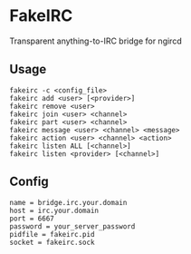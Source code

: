 # FakeIRC
Transparent anything-to-IRC bridge for ngircd

## Usage
```
fakeirc -c <config_file>
fakeirc add <user> [<provider>]
fakeirc remove <user>
fakeirc join <user> <channel>
fakeirc part <user> <channel>
fakeirc message <user> <channel> <message>
fakeirc action <user> <channel> <action>
fakeirc listen ALL [<channel>]
fakeirc listen <provider> [<channel>]
```

## Config
```
name = bridge.irc.your.domain
host = irc.your.domain
port = 6667
password = your_server_password
pidfile = fakeirc.pid
socket = fakeirc.sock
```
